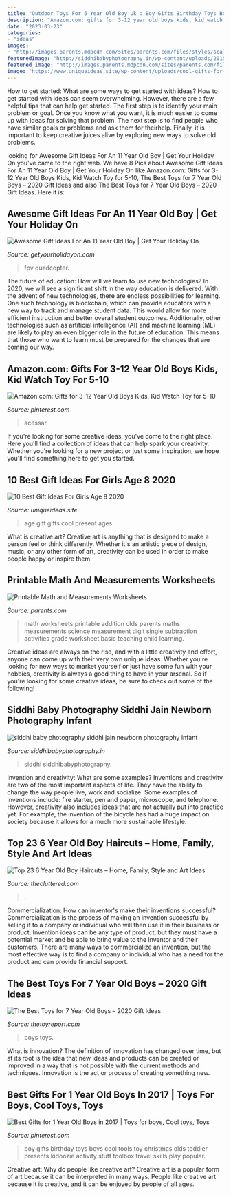 ```yaml
---
title: "Outdoor Toys For 6 Year Old Boy Uk : Boy Gifts Birthday Toys Boys Cool Tools Toy Christmas Olds Toddler Presents Kidoozie Activity Stuff Toolbox Travel Skills Play Popular"
description: "Amazon.com: gifts for 3-12 year old boys kids, kid watch toy for 5-10"
date: "2023-03-23"
categories:
- "ideas"
images:
- "http://images.parents.mdpcdn.com/sites/parents.com/files/styles/scale_1500_1500/public/images/550_Math_Addition.jpg"
featuredImage: "http://siddhibabyphotography.in/wp-content/uploads/2015/12/012-2.jpg"
featured_image: "http://images.parents.mdpcdn.com/sites/parents.com/files/styles/scale_1500_1500/public/images/550_Math_Addition.jpg"
image: "https://www.uniqueideas.site/wp-content/uploads/cool-gifts-for-girls-of-all-ages-present-ideas-for-girls-ages-8-to-10.jpg"
---
```



How to get started: What are some ways to get started with ideas?
How to get started with ideas can seem overwhelming. However, there are a few helpful tips that can help get started. The first step is to identify your main problem or goal. Once you know what you want, it is much easier to come up with ideas for solving that problem. The next step is to find people who have similar goals or problems and ask them for theirhelp. Finally, it is important to keep creative juices alive by exploring new ways to solve old problems.

	

		
looking for Awesome Gift Ideas For An 11 Year Old Boy | Get Your Holiday On you've came to the right web. We have 8 Pics about Awesome Gift Ideas For An 11 Year Old Boy | Get Your Holiday On like Amazon.com: Gifts for 3-12 Year Old Boys Kids, Kid Watch Toy for 5-10, The Best Toys for 7 Year Old Boys – 2020 Gift Ideas and also The Best Toys for 7 Year Old Boys – 2020 Gift Ideas. Here it is:
		
    
## Awesome Gift Ideas For An 11 Year Old Boy | Get Your Holiday On

<img loading=lazy src="https://i1.wp.com/www.getyourholidayon.com/wp-content/uploads/2017/05/2017-05-13_2024.png?resize=1536%2C924&amp;ssl=1" onerror="this.onerror=null;this.src='https://tse3.mm.bing.net/th?id=OIP.xL22i_f2S3mT3jzCQZdL2QHaEd&amp;pid=15.1';" alt="Awesome Gift Ideas For An 11 Year Old Boy | Get Your Holiday On">

_Source: getyourholidayon.com_

>fpv quadcopter. 

	

The future of education: How will we learn to use new technologies?
In 2020, we will see a significant shift in the way education is delivered. With the advent of new technologies, there are endless possibilities for learning. One such technology is blockchain, which can provide educators with a new way to track and manage student data. This would allow for more efficient instruction and better overall student outcomes. Additionally, other technologies such as artificial intelligence (AI) and machine learning (ML) are likely to play an even bigger role in the future of education. This means that those who want to learn must be prepared for the changes that are coming our way.

    
## Amazon.com: Gifts For 3-12 Year Old Boys Kids, Kid Watch Toy For 5-10

<img loading=lazy src="https://i.pinimg.com/736x/9d/31/a8/9d31a83e400b635d9bcc85ab392a1bcb.jpg" onerror="this.onerror=null;this.src='https://tse2.mm.bing.net/th?id=OIP.fMBrlOBP0FOO0COzIjMNMwAAAA&amp;pid=15.1';" alt="Amazon.com: Gifts for 3-12 Year Old Boys Kids, Kid Watch Toy for 5-10">

_Source: pinterest.com_

>acessar. 

	

If you're looking for some creative ideas, you've come to the right place. Here you'll find a collection of ideas that can help spark your creativity. Whether you're looking for a new project or just some inspiration, we hope you'll find something here to get you started.

    
## 10 Best Gift Ideas For Girls Age 8 2020

<img loading=lazy src="https://www.uniqueideas.site/wp-content/uploads/cool-gifts-for-girls-of-all-ages-present-ideas-for-girls-ages-8-to-10.jpg" onerror="this.onerror=null;this.src='https://tse1.mm.bing.net/th?id=OIP.MIpMl9lUhpzeacziAQRmlQHaMl&amp;pid=15.1';" alt="10 Best Gift Ideas For Girls Age 8 2020">

_Source: uniqueideas.site_

>age gift gifts cool present ages. 

	

What is creative art?
Creative art is anything that is designed to make a person feel or think differently. Whether it's an artistic piece of design, music, or any other form of art, creativity can be used in order to make people happy or inspire them.

    
## Printable Math And Measurements Worksheets

<img loading=lazy src="http://images.parents.mdpcdn.com/sites/parents.com/files/styles/scale_1500_1500/public/images/550_Math_Addition.jpg" onerror="this.onerror=null;this.src='https://tse2.mm.bing.net/th?id=OIP.IMRC4af0Dr7aUoWaYeVERQHaIO&amp;pid=15.1';" alt="Printable Math and Measurements Worksheets">

_Source: parents.com_

>math worksheets printable addition olds parents maths measurements science measurement digit single subtraction activities grade worksheet basic teaching child learning. 

	

Creative ideas are always on the rise, and with a little creativity and effort, anyone can come up with their very own unique ideas. Whether you're looking for new ways to market yourself or just have some fun with your hobbies, creativity is always a good thing to have in your arsenal. So if you're looking for some creative ideas, be sure to check out some of the following!

    
## Siddhi Baby Photography Siddhi Jain Newborn Photography Infant

<img loading=lazy src="http://siddhibabyphotography.in/wp-content/uploads/2015/12/012-2.jpg" onerror="this.onerror=null;this.src='https://tse4.mm.bing.net/th?id=OIP.SsnkqR0kBod_6kQKFc1WHAHaLH&amp;pid=15.1';" alt="siddhi baby photography siddhi jain newborn photography infant">

_Source: siddhibabyphotography.in_

>siddhi siddhibabyphotography. 

	

Invention and creativity: What are some examples?
Inventions and creativity are two of the most important aspects of life. They have the ability to change the way people live, work and socialize. Some examples of inventions include: fire starter, pen and paper, microscope, and telephone. However, creativity also includes ideas that are not actually put into practice yet. For example, the invention of the bicycle has had a huge impact on society because it allows for a much more sustainable lifestyle.

    
## Top 23 6 Year Old Boy Haircuts – Home, Family, Style And Art Ideas

<img loading=lazy src="https://thecluttered.com/wp-content/uploads/2020/10/6-year-old-boy-haircuts-luxury-little-boy-hairstyles-81-trendy-and-cute-toddler-boy-of-6-year-old-boy-haircuts.jpg" onerror="this.onerror=null;this.src='https://tse3.mm.bing.net/th?id=OIP.mKm-r69uSIkFurc3ntCAWQHaLH&amp;pid=15.1';" alt="Top 23 6 Year Old Boy Haircuts – Home, Family, Style and Art Ideas">

_Source: thecluttered.com_

>. 

	

Commercialization: How can inventor's make their inventions successful?
Commercialization is the process of making an invention successful by selling it to a company or individual who will then use it in their business or product. 
Invention ideas can be any type of product, but they must have a potential market and be able to bring value to the inventor and their customers. There are many ways to commercialize an invention, but the most effective way is to find a company or individual who has a need for the product and can provide financial support.

    
## The Best Toys For 7 Year Old Boys – 2020 Gift Ideas

<img loading=lazy src="https://thetoyreport.com/wp-content/uploads/2018/04/Best-toys-for-7-year-old-boys-featured.jpg" onerror="this.onerror=null;this.src='https://tse1.mm.bing.net/th?id=OIP.wvUsFfdmAvpXyA86EUnPgwAAAA&amp;pid=15.1';" alt="The Best Toys for 7 Year Old Boys – 2020 Gift Ideas">

_Source: thetoyreport.com_

>boys toys. 

	

What is innovation?
The definition of innovation has changed over time, but at its root is the idea that new ideas and products can be created or improved in a way that is not possible with the current methods and techniques. Innovation is the act or process of creating something new.

    
## Best Gifts For 1 Year Old Boys In 2017 | Toys For Boys, Cool Toys, Toys

<img loading=lazy src="https://i.pinimg.com/originals/c6/9a/b6/c69ab63d589f89d4d9a37a3a7387beec.jpg" onerror="this.onerror=null;this.src='https://tse2.mm.bing.net/th?id=OIP.QCL_XOa436MPSLEPch4q_wHaIU&amp;pid=15.1';" alt="Best Gifts for 1 Year Old Boys in 2017 | Toys for boys, Cool toys, Toys">

_Source: pinterest.com_

>boy gifts birthday toys boys cool tools toy christmas olds toddler presents kidoozie activity stuff toolbox travel skills play popular. 

	

Creative art: Why do people like creative art?
Creative art is a popular form of art because it can be interpreted in many ways. People like creative art because it is creative, and it can be enjoyed by people of all ages.

